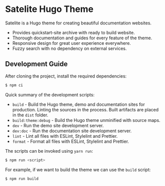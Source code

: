 # Satelite Hugo Theme

Satelite is a Hugo theme for creating beautiful documentation websites.

- Provides quickstart-site archive with ready to build website.
- Thorough documentation and guides for every feature of the theme.
- Responsive design for great user experience everywhere.
- Fuzzy search with no dependency on external services.

## Development Guide

After cloning the project, install the required dependencies:

```s
$ npm ci
```

Quick summary of the development scripts:

- `build` - Build the Hugo theme, demo and documentation sites for production.
  Linting the sources in the process. Built artifacts are placed in the `dist`
  folder.
- `build:theme:debug` - Build the Hugo theme unminified with source maps.
- `dev` - Run the demo site development server.
- `dev:doc` - Run the documentation site development server.
- `lint` - Lint all files with ESLint, Stylelint and Prettier.
- `format` - Format all files with ESLint, Stylelint and Prettier.

The scripts can be invoked using `yarn run`:

```s
$ npm run <script>
```

For example, if we want to build the theme we can use the `build` script:

```s
$ npm run build
```
